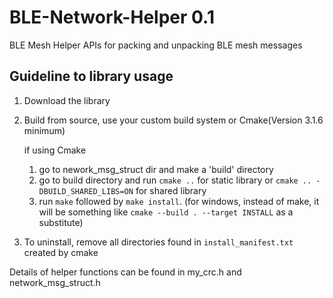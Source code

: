# BLE-Network-Helper 0.1
BLE Mesh Helper APIs for packing and unpacking BLE mesh messages

## Guideline to library usage
1. Download the library 
2. Build from source, use your custom build system or Cmake(Version 3.1.6 minimum) 
  
    if using Cmake
    1. go to nework_msg_struct dir and make a 'build' directory
    2. go to build directory and run `cmake ..` for static library or `cmake .. -DBUILD_SHARED_LIBS=ON` for shared library
    3. run `make` followed by `make install`. (for windows, instead of make, it will be something like `cmake --build . --target INSTALL` as a substitute)
3. To uninstall, remove all directories found in `install_manifest.txt ` created by cmake

Details of helper functions can be found in my_crc.h and network_msg_struct.h
